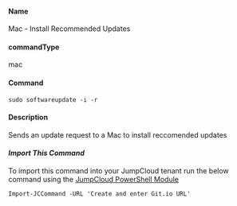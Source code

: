 #### Name

Mac - Install Recommended Updates 

#### commandType

mac

#### Command

```
sudo softwareupdate -i -r
```

#### Description

Sends an update request to a Mac to install reccomended updates

#### *Import This Command*

To import this command into your JumpCloud tenant run the below command using the [JumpCloud PowerShell Module](https://github.com/TheJumpCloud/support/wiki/Installing-the-JumpCloud-PowerShell-Module)

```
Import-JCCommand -URL 'Create and enter Git.io URL'
```
